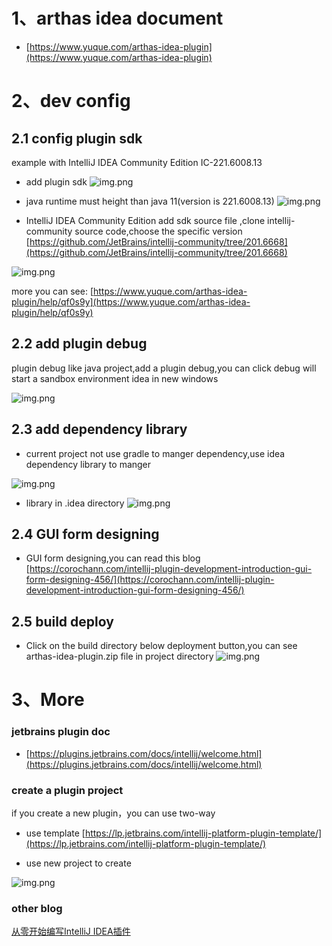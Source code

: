 # 1、arthas idea document

- [https://www.yuque.com/arthas-idea-plugin](https://www.yuque.com/arthas-idea-plugin)

# 2、dev config

## 2.1 config plugin sdk

example with IntelliJ IDEA Community Edition IC-221.6008.13

- add plugin sdk
  ![img.png](image/add-plugin-sdk.png)

- java runtime must height than java 11(version is 221.6008.13)
  ![img.png](image/set-up-sdk.png)

- IntelliJ IDEA Community Edition add sdk source file ,clone intellij-community source code,choose the specific version [https://github.com/JetBrains/intellij-community/tree/201.6668](https://github.com/JetBrains/intellij-community/tree/201.6668)

![img.png](image/add-source-code.png)

more you can
see: [https://www.yuque.com/arthas-idea-plugin/help/qf0s9y](https://www.yuque.com/arthas-idea-plugin/help/qf0s9y)

## 2.2 add plugin debug

plugin debug like java project,add a plugin debug,you can click debug will start a sandbox environment idea in new
windows

![img.png](image/plugin-debug.png)

## 2.3 add dependency library

- current project not use gradle to manger dependency,use idea dependency library to manger

![img.png](image/add-lib.png)

- library in .idea directory
  ![img.png](image/lib.png)

## 2.4 GUI form designing

- GUI form designing,you can read this blog
  [https://corochann.com/intellij-plugin-development-introduction-gui-form-designing-456/](https://corochann.com/intellij-plugin-development-introduction-gui-form-designing-456/)

## 2.5 build deploy

- Click on the build directory below deployment button,you can see arthas-idea-plugin.zip file in project directory
  ![img.png](image/build-deployment.png)

# 3、More

### jetbrains plugin doc

- [https://plugins.jetbrains.com/docs/intellij/welcome.html](https://plugins.jetbrains.com/docs/intellij/welcome.html)

### create a plugin  project

if you create a new plugin，you can use two-way

- use
  template [https://lp.jetbrains.com/intellij-platform-plugin-template/](https://lp.jetbrains.com/intellij-platform-plugin-template/)

- use new project to create

![img.png](image/new-proejct.png)

### other blog

[从零开始编写IntelliJ IDEA插件](https://juejin.cn/post/6844904058625474573)

